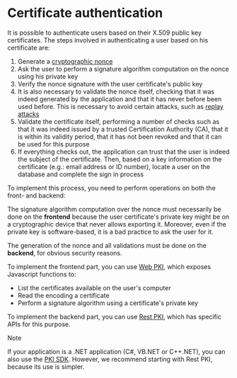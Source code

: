 ﻿# Certificate authentication

It is possible to authenticate users based on their X.509 public key certificates. The steps involved in authenticating
a user based on his certificate are:

1. Generate a [cryptographic nonce](https://en.wikipedia.org/wiki/Cryptographic_nonce)
1. Ask the user to perform a signature algorithm computation on the nonce using his private key
1. Verify the nonce signature with the user certificate's public key
  1. It is also necessary to validate the nonce itself, checking that it was indeed generated by the application and
     that it has never before been used before. This is necessary to avoid certain attacks, such as
     [replay attacks](https://en.wikipedia.org/wiki/Replay_attack)
1. Validate the certificate itself, performing a number of checks such as that it was indeed issued by a trusted
   Certification Authority (CA), that it is within its validity period, that it has not been revoked and
   that it can be used for this purpose
1. If everything checks out, the application can trust that the user is indeed the subject of the certificate. Then,
   based on a key information on the certificate (e.g.: email address or ID number), locate a user on the database and
   complete the sign in process

To implement this process, you need to perform operations on both the front- and backend:

The signature algorithm computation over the nonce must necessarily be done on the **frontend** because the user
certificate's private key might be on a cryptographic device that never allows exporting it. Moreover, even if the
private key is software-based, it is a bad practice to ask the user for it.

The generation of the nonce and all validations must be done on the **backend**, for obvious security reasons.

To implement the frontend part, you can use [Web PKI](../web-pki/index.md), which exposes Javascript functions to:

* List the certificates available on the user's computer
* Read the encoding a certificate
* Perform a signature algorithm using a certificate's private key

To implement the backend part, you can use [Rest PKI](../rest-pki/index.md), which has specific APIs for this purpose.

> [!NOTE]
> If your application is a .NET application (C#, VB.NET or C++.NET), you can also use the [PKI SDK](../pki-sdk/index.md).
> However, we recommend starting with Rest PKI, because its use is simpler.
